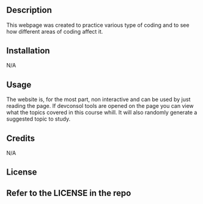 # <Prework Study Guide>

## Description

This webpage was created to practice various type of coding and to see how different areas of coding affect it.


## Installation

N/A

## Usage

The website is, for the most part, non interactive and can be used by just reading the page.  If devconsol tools are opened on the page you can view what the topics covered in this course whill.  It will also randomly generate a suggested topic to study.

## Credits

N/A

## License

Refer to the LICENSE in the repo
---

